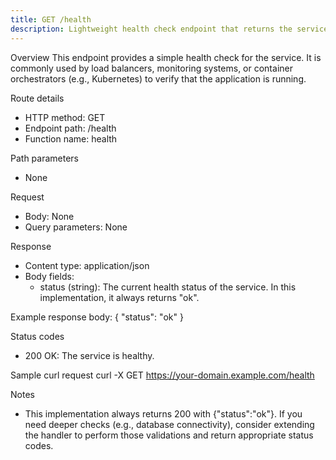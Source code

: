 ```yaml
---
title: GET /health
description: Lightweight health check endpoint that returns the service status as JSON.
---
```


Overview
This endpoint provides a simple health check for the service. It is commonly used by load balancers, monitoring systems, or container orchestrators (e.g., Kubernetes) to verify that the application is running.

Route details
- HTTP method: GET
- Endpoint path: /health
- Function name: health

Path parameters
- None

Request
- Body: None
- Query parameters: None

Response
- Content type: application/json
- Body fields:
  - status (string): The current health status of the service. In this implementation, it always returns "ok".

Example response body:
    {
      "status": "ok"
    }

Status codes
- 200 OK: The service is healthy.

Sample curl request
    curl -X GET https://your-domain.example.com/health

Notes
- This implementation always returns 200 with {"status":"ok"}. If you need deeper checks (e.g., database connectivity), consider extending the handler to perform those validations and return appropriate status codes.